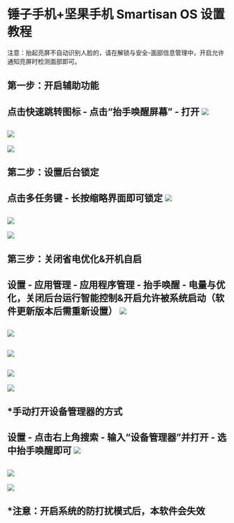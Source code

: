 # 锤子手机+坚果手机 Smartisan OS 设置教程

注意：抬起亮屏不自动识别人脸的，请在解锁与安全-面部信息管理中，开启允许通知亮屏时检测面部即可。

## 第一步：开启辅助功能

点击快速跳转图标 - 点击“抬手唤醒屏幕” - 打开
![](https://github.com/kongzue/Res/raw/master/app/src/main/res/mipmap-xxxhdpi/s1.png)
---
![](https://github.com/kongzue/Res/raw/master/app/src/main/res/mipmap-xxxhdpi/s2.png)
---
![](https://github.com/kongzue/Res/raw/master/app/src/main/res/mipmap-xxxhdpi/s3.png)

## 第二步：设置后台锁定

点击多任务键 - 长按缩略界面即可锁定
![](https://github.com/kongzue/Res/raw/master/app/src/main/res/mipmap-xxxhdpi/s4.png)
---
![](https://github.com/kongzue/Res/raw/master/app/src/main/res/mipmap-xxxhdpi/s5.png)
---
![](https://github.com/kongzue/Res/raw/master/app/src/main/res/mipmap-xxxhdpi/s6.png)

## 第三步：关闭省电优化&开机自启

设置 - 应用管理 - 应用程序管理 - 抬手唤醒 - 电量与优化，关闭后台运行智能控制&开启允许被系统启动（软件更新版本后需重新设置）
![](https://github.com/kongzue/Res/raw/master/app/src/main/res/mipmap-xxxhdpi/s7.png)
---
![](https://github.com/kongzue/Res/raw/master/app/src/main/res/mipmap-xxxhdpi/s8.png)
---
![](https://github.com/kongzue/Res/raw/master/app/src/main/res/mipmap-xxxhdpi/s9.png)
---
![](https://github.com/kongzue/Res/raw/master/app/src/main/res/mipmap-xxxhdpi/s10.png)
---
![](https://github.com/kongzue/Res/raw/master/app/src/main/res/mipmap-xxxhdpi/s11.png)

## *手动打开设备管理器的方式

设置 - 点击右上角搜索 - 输入“设备管理器”并打开 - 选中抬手唤醒即可
![](https://github.com/kongzue/Res/raw/master/app/src/main/res/mipmap-xxxhdpi/s12.png)
---
![](https://github.com/kongzue/Res/raw/master/app/src/main/res/mipmap-xxxhdpi/s13.png)
---
![](https://github.com/kongzue/Res/raw/master/app/src/main/res/mipmap-xxxhdpi/s14.png)

## *注意：开启系统的防打扰模式后，本软件会失效
